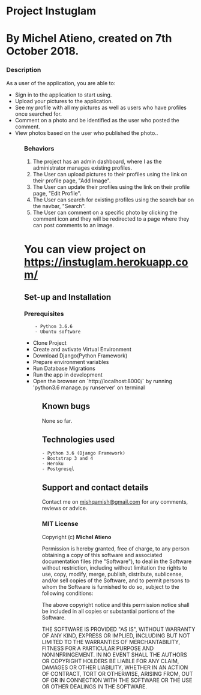 # Project Instuglam
# By Michel Atieno, created on 7th October 2018.

### Description
 As a user of the application, you are able to:
<ul>
    <li>Sign in to the application to start using.</li>
    <li>Upload your pictures to the application.</li>
    <li>See my profile with all my pictures as well as users who have profiles once searched for.</li>
    <li>Comment on a photo and be identified as the user who posted the comment.</li>
    <li>View photos based on the user who published the photo..</li>
<ul>

### Behaviors

<ol>
    <li>The project has an admin dashboard, where I as the administrator manages existing profiles.</li>
    <li>The User can upload pictures to their profiles using the link on their profile page, "Add Image".</li>
    <li>The User can update their profiles using the link on their profile page, "Edit Profile".</li>
    <li>The User can search for existing profiles using the search bar on the navbar, "Search".</li>
     <li>The User can comment on a specific photo by clicking the comment icon and they will be redirected to a page where they can post comments to an image.</li>
</ol>

# You can view project on https://instuglam.herokuapp.com/


## Set-up and Installation
###     Prerequisites
        - Python 3.6.6
        - Ubuntu software

<ul>
    <li>Clone Project</li>
    <li>Create and avtivate Virtual Environment</li>
    <li>Download Django(Python Framework)</li>
    <li> Prepare environment variables</li>
    <li>Run Database Migrations</li>
    <li>Run the app in development</li>
    <li>Open the browser on `http://localhost:8000/` by running 'python3.6 manage.py runserver' on terminal</li>
<ul>            

## Known bugs
None so far.

## Technologies used
    - Python 3.6 (Django Framework)
    - Bootstrap 3 and 4
    - Heroku
    - Postgresql


## Support and contact details
Contact me on mishqamish@gmail.com for any comments, reviews or advice.

### MIT License
Copyright (c) **Michel Atieno**

Permission is hereby granted, free of charge, to any person obtaining a copy of this software and associated documentation files (the "Software"), to deal in the Software without restriction, including without limitation the rights to use, copy, modify, merge, publish, distribute, sublicense, and/or sell copies of the Software, and to permit persons to whom the Software is furnished to do so, subject to the following conditions:

The above copyright notice and this permission notice shall be included in all copies or substantial portions of the Software.

THE SOFTWARE IS PROVIDED "AS IS", WITHOUT WARRANTY OF ANY KIND, EXPRESS OR IMPLIED, INCLUDING BUT NOT LIMITED TO THE WARRANTIES OF MERCHANTABILITY, FITNESS FOR A PARTICULAR PURPOSE AND NONINFRINGEMENT. IN NO EVENT SHALL THE AUTHORS OR COPYRIGHT HOLDERS BE LIABLE FOR ANY CLAIM, DAMAGES OR OTHER LIABILITY, WHETHER IN AN ACTION OF CONTRACT, TORT OR OTHERWISE, ARISING FROM, OUT OF OR IN CONNECTION WITH THE SOFTWARE OR THE USE OR OTHER DEALINGS IN THE SOFTWARE.
